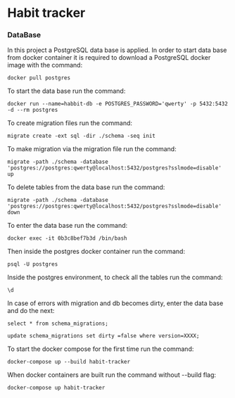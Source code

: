 # Habit tracker

### DataBase

In this project a PostgreSQL data base is applied. In order to start data base from docker container it is required to download a PostgreSQL docker image with the command:

```
docker pull postgres
```

To start the data base run the command:

```
docker run --name=habbit-db -e POSTGRES_PASSWORD='qwerty' -p 5432:5432 -d --rm postgres
```

To create migration files run the command:

```
migrate create -ext sql -dir ./schema -seq init
```

To make migration via the migration file run the command:

```
migrate -path ./schema -database 'postgres://postgres:qwerty@localhost:5432/postgres?sslmode=disable' up
```

To delete tables from the data base run the command:

```
migrate -path ./schema -database 'postgres://postgres:qwerty@localhost:5432/postgres?sslmode=disable' down
```

To enter the data base run the command:

```
docker exec -it 0b3c8bef7b3d /bin/bash
```

Then inside the postgres docker container run the command:

```
psql -U postgres
```

Inside the postgres environment, to check all the tables run the command:

```
\d
```

In case of errors with migration and db becomes dirty, enter the data base and do the next:

```
select * from schema_migrations;
```

```
update schema_migrations set dirty =false where version=XXXX;
```

To start the docker compose for the first time run the command:

```
docker-compose up --build habit-tracker
```

When docker containers are built run the command without --build flag:

```
docker-compose up habit-tracker
```
